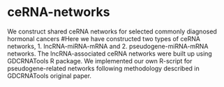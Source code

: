 # ceRNA-networks
We construct shared ceRNA networks for selected commonly diagnosed hormonal cancers
#Here we have constructed two types of ceRNA networks, 1. lncRNA-miRNA-mRNA and 2. pseudogene-miRNA-mRNA networks.
The lncRNA-associated ceRNA networks were built up using GDCRNATools R package. We implemented our own R-script for pseudogene-related networks following methodology described in GDCRNATools original paper.
